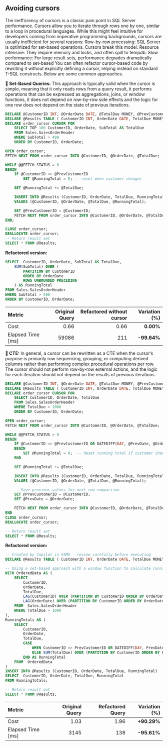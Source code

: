## Avoiding cursors

The inefficiency of cursors is a classic pain point in SQL Server performance. Cursors allow you to iterate through rows one by one, similar to a loop in procedural languages. While this might feel intuitive for developers coming from imperative programming backgrounds, cursors are usually inefficient for several reasons:
Row-by-row processing: SQL Server is optimized for set-based operations. Cursors break this model.
Resource intensive: They require memory and locks, and often spill to tempdb.
Slow performance: For large result sets, performance degrades dramatically compared to set-based
You can often refactor cursor-based code by rewriting it without explicitly defining a cursor, relying instead on standard T-SQL constructs. Below are some common approaches.

**📝 Set-Based Queries:** This approach is typically valid when the cursor is simple, meaning that it only reads rows from a query result, it performs operations that can be expressed as aggregations, joins, or window functions, it does not depend on row-by-row side effects and the logic for one row does not depend on the state of previous iterations.

```sql
DECLARE @CustomerID INT, @OrderDate DATE, @TotalDue MONEY, @PrevCustomerID INT = NULL, @RunningTotal MONEY = 0;
DECLARE @Results TABLE ( CustomerID INT, OrderDate DATE, TotalDue MONEY, RunningTotal MONEY);
DECLARE order_cursor CURSOR FOR
    SELECT TOP 100 CustomerID, OrderDate, SubTotal AS TotalDue
    FROM Sales.SalesOrderHeader
    WHERE SubTotal > 400
    ORDER BY CustomerID, OrderDate;

OPEN order_cursor;
FETCH NEXT FROM order_cursor INTO @CustomerID, @OrderDate, @TotalDue;

WHILE @@FETCH_STATUS = 0
BEGIN
    IF @CustomerID <> @PrevCustomerID
        SET @RunningTotal = 0; -- reset when customer changes

    SET @RunningTotal += @TotalDue;

    INSERT INTO @Results (CustomerID, OrderDate, TotalDue, RunningTotal)
    VALUES (@CustomerID, @OrderDate, @TotalDue, @RunningTotal);

    SET @PrevCustomerID = @CustomerID;
    FETCH NEXT FROM order_cursor INTO @CustomerID, @OrderDate, @TotalDue;
END;

CLOSE order_cursor;
DEALLOCATE order_cursor;
-- Return result set
SELECT * FROM @Results;
```
**Refactored version:**
```sql
SELECT  CustomerID, OrderDate, SubTotal AS TotalDue,
    SUM(SubTotal) OVER (
        PARTITION BY CustomerID
        ORDER BY OrderDate
        ROWS UNBOUNDED PRECEDING
    ) AS RunningTotal
FROM Sales.SalesOrderHeader
WHERE SubTotal > 400
ORDER BY CustomerID, OrderDate;
```
<small>

| Metric            | Original Query | Refactored without cursor | Variation (%) |
|:------------------|---------------:|----------------:|--------------:|
| Cost              | 0.66           | 0.66            | **0.00%**     |
| Elapsed Time [ms] | 59086          | 211             | **-99.64%**   |

</small>


**📝 CTE:** In general, a cursor can be rewritten as a CTE when the cursor’s purpose is primarily row sequencing, grouping, or computing derived columns rather than performing complex procedural operations per row.  The cursor should not perform row-by-row external actions, and the logic for each iteration should not depend on the results of previous iterations.

```sql
DECLARE @CustomerID INT, @OrderDate DATE, @TotalDue MONEY, @PrevCustomerID INT = NULL, @PrevDate DATE = NULL, @RunningTotal MONEY = 0;
DECLARE @Results TABLE ( CustomerID INT, OrderDate DATE, TotalDue MONEY, RunningTotal MONEY );
DECLARE order_cursor CURSOR FOR
    SELECT CustomerID, OrderDate, TotalDue
    FROM Sales.SalesOrderHeader
    WHERE TotalDue > 1000
    ORDER BY CustomerID, OrderDate;

OPEN order_cursor;
FETCH NEXT FROM order_cursor INTO @CustomerID, @OrderDate, @TotalDue;

WHILE @@FETCH_STATUS = 0
BEGIN
    IF @CustomerID <> @PrevCustomerID OR DATEDIFF(DAY, @PrevDate, @OrderDate) > 30
    BEGIN
        SET @RunningTotal = 0;  -- Reset running total if customer changes or gap > 30 days
    END

    SET @RunningTotal += @TotalDue;

    INSERT INTO @Results (CustomerID, OrderDate, TotalDue, RunningTotal)
    VALUES (@CustomerID, @OrderDate, @TotalDue, @RunningTotal);

    -- Save previous values for next row comparison
    SET @PrevCustomerID = @CustomerID;
    SET @PrevDate = @OrderDate;

    FETCH NEXT FROM order_cursor INTO @CustomerID, @OrderDate, @TotalDue;
END
CLOSE order_cursor;
DEALLOCATE order_cursor;

-- Return result set
SELECT * FROM @Results;
```

**Refactored version:**
```sql
-- Created by Copilot in SSMS - review carefully before executing
DECLARE @Results TABLE ( CustomerID INT, OrderDate DATE, TotalDue MONEY, RunningTotal MONEY);

-- Using a set-based approach with a window function to calculate running totals
WITH OrderedData AS (
    SELECT 
        CustomerID,
        OrderDate,
        TotalDue,
        LAG(CustomerID) OVER (PARTITION BY CustomerID ORDER BY OrderDate) AS PrevCustomerID,
        LAG(OrderDate) OVER (PARTITION BY CustomerID ORDER BY OrderDate) AS PrevDate
    FROM  Sales.SalesOrderHeader
    WHERE TotalDue > 1000
),
RunningTotals AS (
    SELECT 
        CustomerID,
        OrderDate,
        TotalDue,
        CASE 
            WHEN CustomerID <> PrevCustomerID OR DATEDIFF(DAY, PrevDate, OrderDate) > 30 THEN TotalDue
            ELSE SUM(TotalDue) OVER (PARTITION BY CustomerID ORDER BY OrderDate ROWS BETWEEN UNBOUNDED PRECEDING AND CURRENT ROW)
        END AS RunningTotal
    FROM  OrderedData
)
INSERT INTO @Results (CustomerID, OrderDate, TotalDue, RunningTotal)
SELECT  CustomerID, OrderDate, TotalDue, RunningTotal
FROM RunningTotals;

-- Return result set
SELECT * FROM @Results;
```
<small>

| Metric            | Original Query | Refactored Query | Variation (%) |
|:------------------|---------------:|-----------------:|--------------:|
| Cost              | 1.03           | 1.96             | **+90.29%**   |
| Elapsed Time [ms] | 3145           | 138              | **-95.61%**   |

</small>



